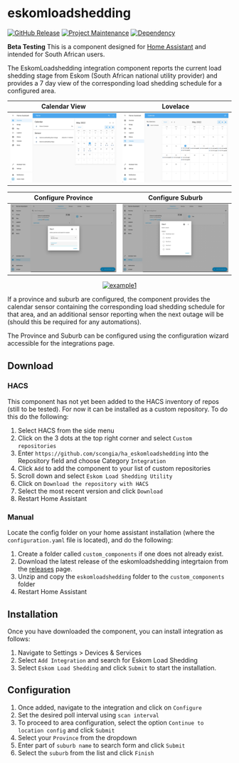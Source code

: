 # eskomloadshedding

[![GitHub Release][releases-shield]][releases]
[![Project Maintenance][maintenance-shield]][user_profile]
[![Dependency][dependency-shield]][load_shedding_api]

**Beta Testing**
This is a component designed for [Home Assistant](https://www.home-assistant.io) and intended for South African users.

The EskomLoadshedding integration component reports the current load shedding stage from Eskom (South African national utility provider) and provides a 7 day view of the corresponding load shedding schedule for a configured area.

Calendar View              | Lovelace
:-------------------------:|:-------------------------:
![Lovelace](/assets/lovelace_view.jpg) |  ![Calendar](/assets/calendar_view.jpg)

Configure Province         | Configure Suburb
:-------------------------:|:-------------------------:
![Lovelace](/assets/configure_province.jpg) |  ![Calendar](/assets/configure_suburb.jpg)

<div align="center">

  <a href="https://www.buymeacoffee.com/scongia">![example1](https://img.shields.io/badge/buy%20me%20a%20coffee-donate-yellow.svg?style=for-the-badge)</a>

</div>

If a province and suburb are configured, the component provides the calendar sensor containing the corresponding load shedding schedule for that area, and an additional sensor reporting when the next outage will be (should this be required for any automations). 

The Province and Suburb can be configured using the configuration wizard accessible for the integrations page.

## Download

### HACS
This component has not yet been added to the HACS inventory of repos (still to be tested). For now it can be installed as a custom repository. To do this do the following:
1. Select HACS from the side menu
2. Click on the 3 dots at the top right corner and select `Custom repositories`
3. Enter `https://github.com/scongia/ha_eskomloadshedding` into the Repository field and choose Category `Integration`
4. Click `Add` to add the component to your list of custom repositories
5. Scroll down and select `Eskom Load Shedding Utility`
6. Click on `Download the repository with HACS`
7. Select the most recent version and click `Download`
8. Restart Home Assistant

### Manual
Locate the config folder on your home assistant installation (where the `configuration.yaml` file is located), and do the following:
1. Create a folder called `custom_components` if one does not already exist.
2. Download the latest release of the eskomloadshedding integrtaion from the [releases](https://github.com/scongia/ha_eskomloadshedding/releases) page.
3. Unzip and copy the `eskomloadshedding` folder to the `custom_components` folder
4. Restart Home Assistant

## Installation
Once you have downloaded the component, you can install integration as follows:
1. Navigate to Settings > Devices & Services
2. Select `Add Integration` and search for Eskom Load Shedding
3. Select `Eskom Load Shedding` and click `Submit` to start the installation.

## Configuration

1. Once added, navigate to the integration and click on `Configure`
2. Set the desired poll interval using `scan interval`
3. To proceed to area configuration, select the option `Continue to location config` and click `Submit`
4. Select your `Province` from the dropdown 
5. Enter part of `suburb name` to search form and click `Submit`
6. Select the `suburb` from the list and click `Finish`

<!---->
[releases-shield]: https://img.shields.io/github/v/release/scongia/ha_eskomloadshedding?style=for-the-badge
[releases]: https://github.com/scongia/ha_eskomloadshedding/releases

[maintenance-shield]: https://img.shields.io/badge/maintainer-%40scongia-blue.svg?style=for-the-badge
[user_profile]: https://github.com/scongia

[buymecoffeebadge]: https://img.shields.io/badge/buy%20me%20a%20coffee-donate-yellow.svg?style=for-the-badge
[buymecoffee]: https://www.buymeacoffee.com/scongia

[dependency-shield]: https://img.shields.io/badge/Dependency-load--shedding_v0.4.0-blue?logo=gitlab&style=for-the-badge
[load_shedding_api]: https://pypi.org/project/load-shedding
